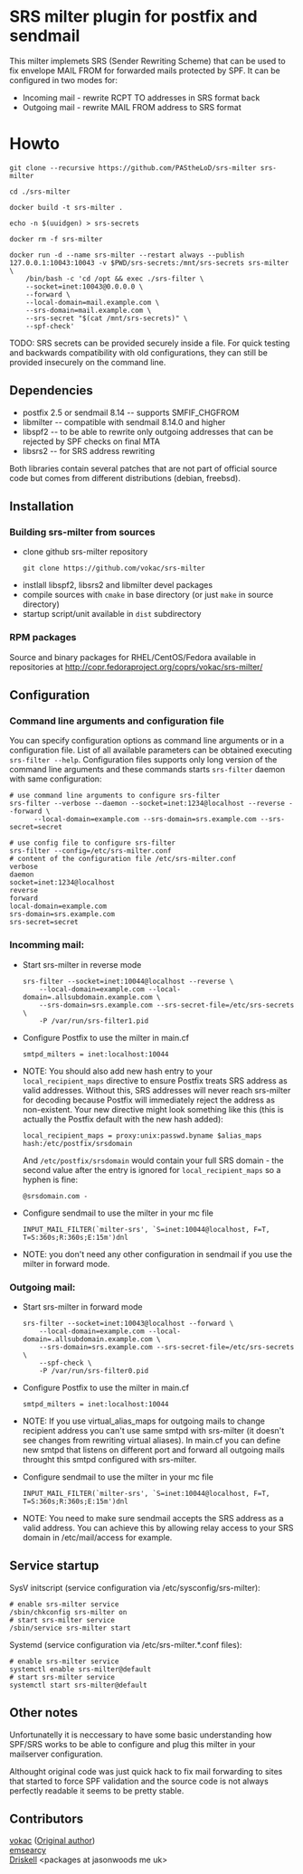 SRS milter plugin for postfix and sendmail
==========================================

This milter implemets SRS (Sender Rewriting Scheme) that can be used to fix envelope MAIL FROM for forwarded mails protected by SPF. It can be configured in two modes for:

* Incoming mail - rewrite RCPT TO addresses in SRS format back
* Outgoing mail - rewrite MAIL FROM address to SRS format

# Howto

    git clone --recursive https://github.com/PAStheLoD/srs-milter srs-milter

    cd ./srs-milter

    docker build -t srs-milter .

    echo -n $(uuidgen) > srs-secrets

    docker rm -f srs-milter

    docker run -d --name srs-milter --restart always --publish 127.0.0.1:10043:10043 -v $PWD/srs-secrets:/mnt/srs-secrets srs-milter \
        /bin/bash -c 'cd /opt && exec ./srs-filter \
        --socket=inet:10043@0.0.0.0 \
        --forward \
        --local-domain=mail.example.com \
        --srs-domain=mail.example.com \
        --srs-secret "$(cat /mnt/srs-secrets)" \
        --spf-check'


TODO: SRS secrets can be provided securely inside a file. For quick testing and backwards compatibility with old configurations, they can still be provided insecurely on the command line.

Dependencies
------------

* postfix 2.5 or sendmail 8.14 -- supports SMFIF_CHGFROM
* libmilter -- compatible with sendmail 8.14.0 and higher
* libspf2 -- to be able to rewrite only outgoing addresses that can be rejected by SPF checks on final MTA
* libsrs2 -- for SRS address rewriting

Both libraries contain several patches that are not part of official source code but comes from different distributions (debian, freebsd).

Installation
------------

### Building srs-milter from sources

* clone github srs-milter repository
  ```
  git clone https://github.com/vokac/srs-milter
  ```
* instlall libspf2, libsrs2 and libmilter devel packages
* compile sources with `cmake` in base directory (or just `make` in source directory)
* startup script/unit available in `dist` subdirectory

### RPM packages

Source and binary packages for RHEL/CentOS/Fedora available in repositories at http://copr.fedoraproject.org/coprs/vokac/srs-milter/

Configuration
-------------

### Command line arguments and configuration file

You can specify configuration options as command line arguments or in a configuration file. List of all available parameters can be obtained executing `srs-filter --help`. Configuration files supports only long version of the command line arguments and these commands starts `srs-filter` daemon with same configuration:

```
# use command line arguments to configure srs-filter
srs-filter --verbose --daemon --socket=inet:1234@localhost --reverse --forward \
      --local-domain=example.com --srs-domain=srs.example.com --srs-secret=secret
```

```
# use config file to configure srs-filter
srs-filter --config=/etc/srs-milter.conf
# content of the configuration file /etc/srs-milter.conf
verbose
daemon
socket=inet:1234@localhost
reverse
forward
local-domain=example.com
srs-domain=srs.example.com
srs-secret=secret
```



### Incomming mail:

* Start srs-milter in reverse mode
  ```
  srs-filter --socket=inet:10044@localhost --reverse \
      --local-domain=example.com --local-domain=.allsubdomain.example.com \
      --srs-domain=srs.example.com --srs-secret-file=/etc/srs-secrets \
      -P /var/run/srs-filter1.pid
  ```

* Configure Postfix to use the milter in main.cf
  ```
  smtpd_milters = inet:localhost:10044
  ```

* NOTE: You should also add new hash entry to your `local_recipient_maps` directive to ensure Postfix treats SRS address as valid addresses. Without this, SRS addresses will never reach srs-milter for decoding because Postfix will immediately reject the address as non-existent. Your new directive might look something like this (this is actually the Postfix default with the new hash added):
  ```
  local_recipient_maps = proxy:unix:passwd.byname $alias_maps hash:/etc/postfix/srsdomain
  ```
  And `/etc/postfix/srsdomain` would contain your full SRS domain - the second value after the entry is ignored for `local_recipient_maps` so a hyphen is fine:
  ```
  @srsdomain.com -
  ```

* Configure sendmail to use the milter in your mc file
  ```
  INPUT_MAIL_FILTER(`milter-srs', `S=inet:10044@localhost, F=T, T=S:360s;R:360s;E:15m')dnl
  ```

* NOTE: you don't need any other configuration in sendmail if you use the milter in forward mode.

### Outgoing mail:

* Start srs-milter in forward mode
  ```
  srs-filter --socket=inet:10043@localhost --forward \
      --local-domain=example.com --local-domain=.allsubdomain.example.com \
      --srs-domain=srs.example.com --srs-secret-file=/etc/srs-secrets \
      --spf-check \
      -P /var/run/srs-filter0.pid
  ```

* Configure Postfix to use the milter in main.cf
  ```
  smtpd_milters = inet:localhost:10044
  ```

* NOTE: If you use virtual_alias_maps for outgoing mails to change recipient address you can't use same smtpd with srs-milter (it doesn't see changes from rewriting virtual aliases). In main.cf you can define new smtpd that listens on different port and forward all outgoing mails throught this smtpd configured with srs-milter.

* Configure sendmail to use the milter in your mc file
  ```
  INPUT_MAIL_FILTER(`milter-srs', `S=inet:10044@localhost, F=T, T=S:360s;R:360s;E:15m')dnl
  ```

* NOTE: You need to make sure sendmail accepts the SRS address as a valid address. You can achieve this by
  allowing relay access to your SRS domain in /etc/mail/access for example.

Service startup
---------------

SysV initscript (service configuration via /etc/sysconfig/srs-milter):
  ```
  # enable srs-milter service
  /sbin/chkconfig srs-milter on
  # start srs-milter service
  /sbin/service srs-milter start
  ```

Systemd (service configuration via /etc/srs-milter.*.conf files):
  ```
  # enable srs-milter service
  systemctl enable srs-milter@default
  # start srs-milter service
  systemctl start srs-milter@default
  ```

Other notes
-----------

Unfortunatelly it is neccessary to have some basic understanding how SPF/SRS works to be able to configure and plug this milter in your mailserver configuration.

Althought original code was just quick hack to fix mail forwarding to sites that started to force SPF validation and the source code is not always perfectly readable it seems to be pretty stable.

Contributors
------------

[vokac](https://github.com/vokac) ([Original author](http://kmlinux.fjfi.cvut.cz/~vokacpet/activities/srs-milter/))<br>
[emsearcy](https://github.com/emsearcy)<br>
[Driskell](https://github.com/driskell) &lt;packages at jasonwoods me uk&gt;
